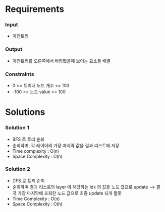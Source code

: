 # Requirements
### Input
* 이진트리

### Output
* 이진트리를 오른쪽에서 바라봤을때 보이는 요소들 배열

### Constraints
* 0 <= 트리내 노드 개수 <= 100
* -100 <= 노드 value <= 100


# Solutions
### Solution 1
* BFS 로 트리 순회
* 순회하며, 각 레이어의 가장 마지막 값을 결과 리스트에 저장
* Time complexity : O(n)
* Space Complexity : O(h)

### Solution 2
* DFS 로 트리 순회
* 순회하며 결과 리스트의 layer 에 해당하는 idx 의 값을 노드 값으로 update --> 결국 가장 마지막에 조회한 노드 값으로 최종 update 되게 될듯
* Time Complexity : O(n)
* Space Complexity : O(h)
